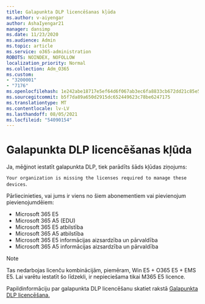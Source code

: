 ```yaml
---
title: Galapunkta DLP licencēšanas kļūda
ms.author: v-aiyengar
author: AshaIyengar21
manager: dansimp
ms.date: 11/23/2020
ms.audience: Admin
ms.topic: article
ms.service: o365-administration
ROBOTS: NOINDEX, NOFOLLOW
localization_priority: Normal
ms.collection: Adm_O365
ms.custom:
- "3200001"
- "7176"
ms.openlocfilehash: 1e242abe18717e5ef64d6f067ab3ec6fa8833cb672dd21c85e577ce640240ba0
ms.sourcegitcommit: b5f7da89a650d2915dc652449623c78be6247175
ms.translationtype: MT
ms.contentlocale: lv-LV
ms.lasthandoff: 08/05/2021
ms.locfileid: "54090154"
---
```

# <a name="endpoint-dlp-licensing-error"></a>Galapunkta DLP licencēšanas kļūda

Ja, mēģinot iestatīt galapunkta DLP, tiek parādīts šāds kļūdas ziņojums:

`Your organization is missing the licenses required to manage these devices`.

Pārliecinieties, vai jums ir viens no šiem abonementiem vai pievienojum pievienojumdēiem:

- Microsoft 365 E5
- Microsoft 365 A5 (EDU)
- Microsoft 365 E5 atbilstība
- Microsoft 365 A5 atbilstība
- Microsoft 365 E5 informācijas aizsardzība un pārvaldība
- Microsoft 365 A5 informācijas aizsardzība un pārvaldība

> [!NOTE]
> Tas nedarbojas licenču kombinācijām, piemēram, Win E5 + O365 E5 + EMS E5. Lai varētu iestatīt šo līdzekli, ir nepieciešama tikai M365 E5 licence.

Papildinformāciju par galapunkta DLP licencēšanu skatiet rakstā [Galapunkta DLP licencēšana.](https://docs.microsoft.com/microsoft-365/compliance/endpoint-dlp-getting-started#onboarding-devices-into-device-management)
